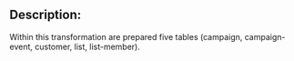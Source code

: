 ## Description:
Within this transformation are prepared five tables (campaign, campaign-event, customer, list, list-member).
